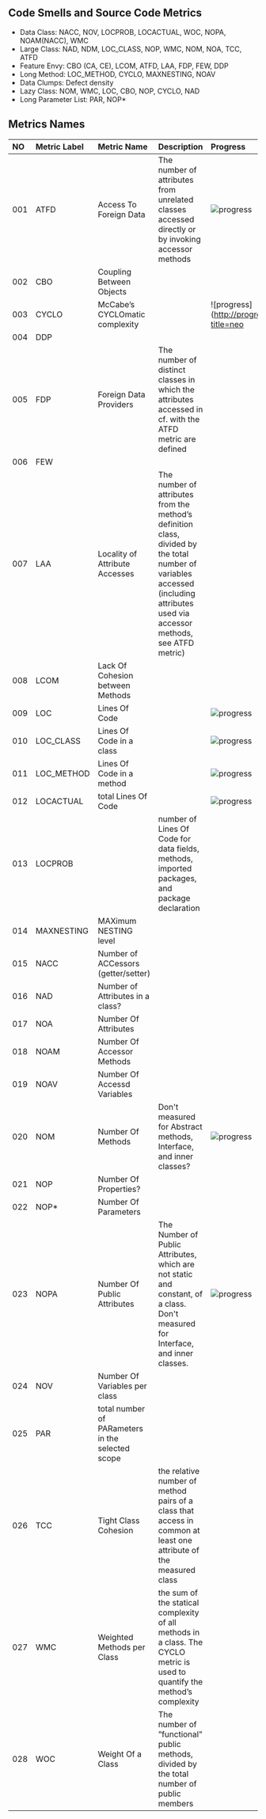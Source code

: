## Code Smells and Source Code Metrics

* Data Class: NACC, NOV, LOCPROB, LOCACTUAL, WOC, NOPA, NOAM(NACC), WMC
* Large Class: NAD, NDM, LOC\_CLASS, NOP, WMC, NOM, NOA, TCC, ATFD
* Feature Envy: CBO (CA, CE), LCOM, ATFD, LAA, FDP, FEW, DDP
* Long Method: LOC\_METHOD, CYCLO, MAXNESTING, NOAV
* Data Clumps: Defect density
* Lazy Class: NOM, WMC, LOC, CBO, NOP, CYCLO, NAD
* Long Parameter List: PAR, NOP*

## Metrics Names

| NO | Metric Label | Metric Name | Description | Progress |
|:-----|:-----|:-----|:------|:-----|
| 001 | ATFD | Access To Foreign Data | The number of attributes from unrelated classes accessed directly or by invoking accessor methods | ![progress](http://progressed.io/bar/5?title=lht) |
| 002 | CBO | Coupling Between Objects |  |  |
| 003 | CYCLO | McCabe’s CYCLOmatic complexity |  | ![progress](http://progressed.io/bar/100?title=neo |
| 004 | DDP |  |  |  |
| 005 | FDP | Foreign Data Providers | The number of distinct classes in which the attributes accessed in cf. with the ATFD metric are defined |  |
| 006 | FEW |  |  |  |
| 007 | LAA | Locality of Attribute Accesses | The number of attributes from the method’s definition class, divided by the total number of variables accessed (including attributes used via accessor methods, see ATFD metric) |  |
| 008 | LCOM | Lack Of Cohesion between Methods |  |  |
| 009 | LOC | Lines Of Code |  | ![progress](http://progressed.io/bar/100?title=neo)  |
| 010 | LOC_CLASS | Lines Of Code in a class |  |![progress](http://progressed.io/bar/100?title=neo)   |
| 011 | LOC_METHOD | Lines Of Code in a method |  | ![progress](http://progressed.io/bar/100?title=neo) |
| 012 | LOCACTUAL | total Lines Of Code |  | ![progress](http://progressed.io/bar/100?title=neo)  |
| 013 | LOCPROB |  | number of Lines Of Code for data fields, methods, imported packages, and package declaration |  |
| 014 | MAXNESTING | MAXimum NESTING level |  |  |
| 015 | NACC | Number of ACCessors (getter/setter) |  |  |
| 016 | NAD | Number of Attributes in a class? |  |  |
| 017 | NOA | Number Of Attributes |  |  |
| 018 | NOAM | Number Of Accessor Methods |  |  |
| 019 | NOAV | Number Of Accessd Variables |  |  |
| 020 | NOM | Number Of Methods | Don't measured for Abstract methods, Interface, and inner classes? | ![progress](http://progressed.io/bar/100?title=lht) |
| 021 | NOP | Number Of Properties? |  |  |
| 022 | NOP* | Number Of Parameters |  |  |
| 023 | NOPA | Number Of Public Attributes | The Number of Public Attributes, which are not static and constant, of a class. Don't measured for Interface, and inner classes. | ![progress](http://progressed.io/bar/100?title=lht) |
| 024 | NOV | Number Of Variables per class |  |  |
| 025 | PAR | total number of PARameters in the selected scope |  |  |
| 026 | TCC | Tight Class Cohesion | the relative number of method pairs of a class that access in common at least one attribute of the measured class |  |
| 027 | WMC | Weighted Methods per Class |  the sum of the statical complexity of all methods in a class. The CYCLO metric is used to quantify the method’s complexity |  |
| 028 | WOC | Weight Of a Class | The number of ”functional” public methods, divided by the total number of public members |  |